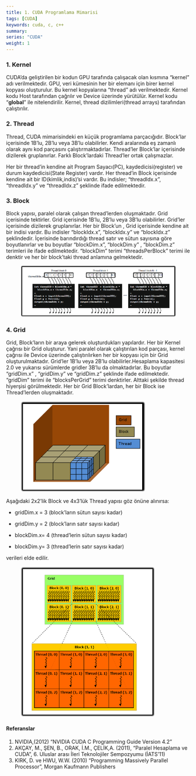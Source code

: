 ```yaml
---
title: 1. CUDA Programlama Mimarisi
tags: [CUDA]
keywords: cuda, c, c++
summary:
series: "CUDA"
weight: 1
---
```


### 1. Kernel

CUDA’da geliştirilen bir kodun GPU tarafında çalışacak olan kısmına “kernel” adı verilmektedir. GPU, veri kümesinin her bir elemanı için birer kernel kopyası oluşturulur. Bu kernel kopyalarına “thread” adı verilmektedir. Kernel kodu Host tarafından çağrılır ve Device üzerinde yürütülür. Kernel kodu “__global__” ile nitelendirilir. Kernel, thread dizilimleri(thread arrays) tarafından çalıştırılır.

### 2. Thread
Thread, CUDA mimarisindeki en küçük programlama parçacığıdır. Block’lar içerisinde 1B’lu, 2B’lu veya 3B’lu olabilirler. Kendi aralarında eş zamanlı olarak aynı kod parçasını çalıştırmaktadırlar. Thread’ler Block’lar içerisinde dizilerek gruplanırlar. Farklı Block’lardaki Thread’ler ortak çalışmazlar.

Her bir thread’in kendine ait Program Sayacı(PC), kaydedicisi(register) ve durum kaydedicisi(State Register) vardır.
Her thread’in Block içerisinde kendine ait bir ID(kimlik,indis)’si vardır. Bu indisler; “threadIdx.x”, “threadIdx.y” ve “threadIdx.z” şeklinde ifade edilmektedir.

### 3. Block
Block yapısı, paralel olarak çalışan thread’lerden oluşmaktadır. Grid içerisinde tektirler. Grid içerisinde 1B’lu, 2B’lu veya 3B’lu olabilirler. Grid’ler içerisinde dizilerek gruplanırlar. Her bir Block’un , Grid içerisinde kendine ait bir indisi vardır. Bu indisler “blockIdx.x”, “blockIdx.y” ve “blockIdx.z” şeklindedir. İçerisinde barındırdığı thread satır ve sütun sayısına göre boyutlanırlar ve bu boyutlar “blockDim.x”, “blockDim.y” , “blockDim.z” terimleri ile ifade edilmektedir. “blockDim” terimi “threadsPerBlock” terimi ile denktir ve her bir block’taki thread anlamına gelmektedir.
<figure>
    <img src="/assets/images/cuda4.png"></a>
</figure>

### 4. Grid
Grid, Block’ların bir araya gelerek oluşturdukları yapılardır. Her bir Kernel çağrısı bir Grid oluşturur. Yani paralel olarak çalıştırılan kod parçası, kernel çağrısı ile Device üzerinde çalıştırılırken her bir kopyası için bir Grid oluşturulmaktadır. Grid’ler 1B’lu veya 2B’lu olabilirler.Hesaplama kapasitesi 2.0 ve yukarısı sürümlerde gridler 3B’lu da olmaktadırlar. Bu boyutlar “gridDim.x” , “gridDim.y” ve “gridDim.z” şeklinde ifade edilmektedir. “gridDim” terimi ile “blocksPerGrid” terimi denktirler. Alttaki şekilde thread hiyerşisi görülmektedir. Her bir Grid Block’lardan, her bir Block ise Thread’lerden oluşmaktadır.

<figure>
    <img src="/assets/images/cuda5.png"></a>
</figure>

Aşağıdaki 2x2’lik Block ve 4x3’lük Thread yapısı göz önüne alınırsa:

* gridDim.x = 3 (block’ların sütun sayısı kadar)
* gridDim.y = 2 (block’ların satır sayısı kadar)

* blockDim.x= 4 (thread’lerin sütun sayısı kadar)
* blockDim.y= 3 (thread’lerin satır sayısı kadar)

verileri elde edilir.

<figure>
    <img src="/assets/images/cuda6.png"></a>
</figure>

#### Referanslar
1. NVIDIA,(2012) “NVIDIA CUDA C Programming Guide Version 4.2”
2. AKÇAY, M., ŞEN, B., ORAK, İ.M., ÇELİK,A. (2011), “Paralel Hesaplama ve CUDA”, 6. Uluslar arası İleri Teknolojiler Sempozyumu (İATS’11)
3. KIRK, D. ve HWU, W.W. (2010) “Programming Massively Parallel Processor”, Morgan Kaufmann Publishers
